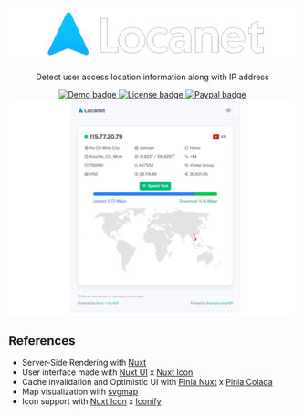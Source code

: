 <div align="center">
    <img src="./public/readme_banner.png" alt="banner"/>
    <p>Detect user access location information along with IP address</p>
    <a href="https://locanet.vercel.app" target="_blank">
        <img src="https://img.shields.io/badge/Demo-green?logo=nuxt&logoColor=white" alt="Demo badge" />
    </a>
    <a href="./LICENSE" target="_blank">
        <img src="https://img.shields.io/badge/MIT%20License-pink?logo=opensource&logoColor=white" alt="License badge" />
    </a>
     <a href="https://paypal.me/thuongtruong1009" target="_blank">
        <img src="https://img.shields.io/badge/Support-blue?logo=paypal&logoColor=white" alt="Paypal badge" />
    </a><br>
    <img src="./public/demo.png" alt="demo" />
</div>

## References

- Server-Side Rendering with [Nuxt](https://nuxt.com/docs/getting-started/ssr)
- User interface made with [Nuxt UI](https://ui.nuxt.com) x [Nuxt Icon](https://icon.nuxt.com)
- Cache invalidation and Optimistic UI with [Pinia Nuxt](https://pinia.esm.dev) x [Pinia Colada](https://pinia-colada.esm.dev)
- Map visualization with [svgmap](https://www.npmjs.com/package/svgmap)
- Icon support with [Nuxt Icon](https://icon.nuxt.com) x [Iconify](https://icon-sets.iconify.design/)

<!-- https://www.iplocation.net/ip-lookup -->
<!-- https://img.icons8.com/fluency/21/gps-device.png -->
<!-- https://github.com/vinosamari/sportswire -->

<!-- https://www.bigdatacloud.com/free-api/public-ip-address-api
https://www.ddnspod.com/
https://seeip.org/
https://api.iplocation.net/get-ip
https://www.ipify.org/
https://www.ip2location.com/cn
https://ipwhois.io/documentation
https://ip-api.com/docs/api:json#test
http://ip-api.com/json/115.77.20.79
http://ipwho.is/115.77.20.79
https://6.ident.me/json
https://6.tnedi.me/json
https://api.iplocation.net/?cmd=get-ip
https://api.iplocation.net/?cmd=ip-country&ip=115.77.20.79
https://api.iplocation.net/?ip=8.8.8.8 -->
<!-- https://ipinfo.io/json -->
